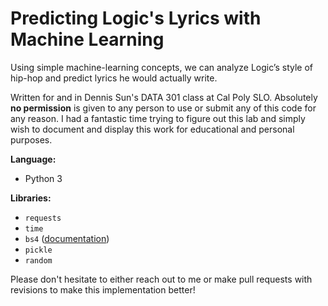 # Predicting Logic's Lyrics with Machine Learning
Using simple machine-learning concepts, we can analyze Logic’s style of hip-hop and predict lyrics he would actually write.
  
Written for and in Dennis Sun's DATA 301 class at Cal Poly SLO. Absolutely **no permission** is given to any person to use or submit any of this code for any reason. I had a fantastic time trying to figure out this lab and simply wish to document and display this work for educational and personal purposes.
  
**Language:**
  + Python 3
  
**Libraries:**
  + `requests`
  + `time`
  + `bs4` ([documentation](https://www.crummy.com/software/BeautifulSoup/bs4/doc))
  + `pickle`
  + `random`
  
Please don't hesitate to either reach out to me or make pull requests with revisions to make this implementation better!
